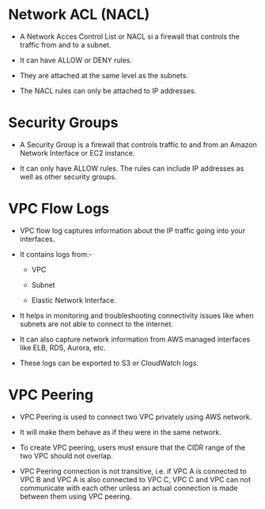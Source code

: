 # Network ACL (NACL)

- A Network Acces Control List or NACL si a firewall that controls the traffic from and to a subnet.

- It can have ALLOW or DENY rules.

- They are attached at the same level as the subnets.

- The NACL rules can only be attached to IP addresses.

# Security Groups

- A Security Group is a firewall that controls traffic to and from an Amazon Network Interface or EC2 instance.

- It can only have ALLOW rules. The rules can include IP addresses as well as other security groups.

# VPC Flow Logs

- VPC flow log captures information about the IP traffic going into your interfaces.

- It contains logs from:-
  
  - VPC
  
  - Subnet
  
  - Elastic Network Interface.

- It helps in monitoring and troubleshooting connectivity issues like when subnets are not able to connect to the internet.

- It can also capture network information from AWS managed interfaces like ELB, RDS, Aurora, etc.

- These logs can be exported to S3 or CloudWatch logs.

# VPC Peering

- VPC Peering is used to connect two VPC privately using AWS network.

- It will make them behave as if theu were in the same network.

- To create VPC peering, users must ensure that the CIDR range of the two VPC should not overlap.

- VPC Peering connection is not transitive, i.e. if VPC A is connected to VPC B and VPC A is also connected to VPC C, VPC C and VPC can not communicate with each other unless an actual connection is made between them using VPC peering.


